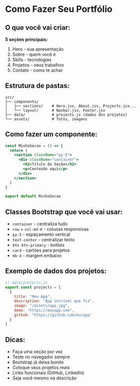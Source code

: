 # Como Fazer Seu Portfólio

## O que você vai criar:

**5 seções principais:**
1. Hero - sua apresentação
2. Sobre - quem você é
3. Skills - tecnologias
4. Projetos - seus trabalhos
5. Contato - como te achar

## Estrutura de pastas:

```
src/
├── components/
│   ├── sections/    # Hero.jsx, About.jsx, Projects.jsx...
│   └── layout/      # Navbar.jsx, Footer.jsx
├── data/            # projects.js (dados dos projetos)
└── assets/          # fotos, imagens
```

## Como fazer um componente:

```jsx
const MinhaSecao = () => {
  return (
    <section className="py-5">
      <div className="container">
        <h2>Título da Seção</h2>
        <p>Conteúdo aqui</p>
      </div>
    </section>
  )
}

export default MinhaSecao
```

## Classes Bootstrap que você vai usar:

- `container` - centraliza tudo
- `row` + `col-md-6` - colunas responsivas
- `py-5` - espaçamento vertical
- `text-center` - centralizar texto
- `btn btn-primary` - botões
- `card` - cartões para projetos
- `mb-4` - margem embaixo

## Exemplo de dados dos projetos:

```js
// data/projects.js
export const projects = [
  {
    title: "Meu App",
    description: "App incrível que fiz",
    image: "/assets/app.jpg",
    demo: "https://meuapp.com",
    github: "https://github.com/eu/app"
  }
]
```

## Dicas:

- Faça uma seção por vez
- Teste no navegador sempre
- Bootstrap já deixa bonito
- Coloque seus projetos reais
- Links funcionais (GitHub, LinkedIn)
- Seja você mesmo na descrição